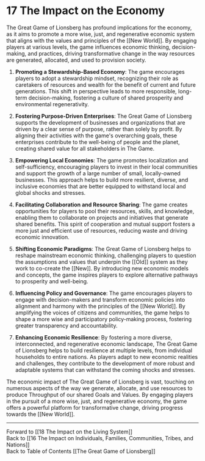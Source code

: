 # 17 The Impact on the Economy

The Great Game of Lionsberg has profound implications for the economy, as it aims to promote a more wise, just, and regenerative economic system that aligns with the values and principles of the [[New World]]. By engaging players at various levels, the game influences economic thinking, decision-making, and practices, driving transformative change in the way resources are generated, allocated, and used to provision society.

1.  **Promoting a Stewardship-Based Economy**: The game encourages players to adopt a stewardship mindset, recognizing their role as caretakers of resources and wealth for the benefit of current and future generations. This shift in perspective leads to more responsible, long-term decision-making, fostering a culture of shared prosperity and environmental regenerativity.
    
2.  **Fostering Purpose-Driven Enterprises**: The Great Game of Lionsberg supports the development of businesses and organizations that are driven by a clear sense of purpose, rather than solely by profit. By aligning their activities with the game's overarching goals, these enterprises contribute to the well-being of people and the planet, creating shared value for all stakeholders in The Game. 
    
3.  **Empowering Local Economies**: The game promotes localization and self-sufficiency, encouraging players to invest in their local communities and support the growth of a large number of small, locally-owned businesses. This approach helps to build more resilient, diverse, and inclusive economies that are better equipped to withstand local and global shocks and stresses.
    
4.  **Facilitating Collaboration and Resource Sharing**: The game creates opportunities for players to pool their resources, skills, and knowledge, enabling them to collaborate on projects and initiatives that generate shared benefits. This spirit of cooperation and mutual support fosters a more just and efficient use of resources, reducing waste and driving economic innovation.
    
5.  **Shifting Economic Paradigms**: The Great Game of Lionsberg helps to reshape mainstream economic thinking, challenging players to question the assumptions and values that underpin the [[Old]] system as they work to co-create the [[New]]. By introducing new economic models and concepts, the game inspires players to explore alternative pathways to prosperity and well-being.
    
6.  **Influencing Policy and Governance**: The game encourages players to engage with decision-makers and transform economic policies into alignment and harmony with the principles of the [[New World]]. By amplifying the voices of citizens and communities, the game helps to shape a more wise and participatory policy-making process, fostering greater transparency and accountability.
    
7.  **Enhancing Economic Resilience**: By fostering a more diverse, interconnected, and regenerative economic landscape, The Great Game of Lionsberg helps to build resilience at multiple levels, from individual households to entire nations. As players adapt to new economic realities and challenges, they contribute to the development of more robust and adaptable systems that can withstand the coming shocks and stresses.
    

The economic impact of The Great Game of Lionsberg is vast, touching on numerous aspects of the way we generate, allocate, and use resources to produce Throughput of our shared Goals and Values. By engaging players in the pursuit of a more wise, just, and regenerative economy, the game offers a powerful platform for transformative change, driving progress towards the [[New World]].

____

Forward to [[18 The Impact on the Living System]]    
Back to [[16 The Impact on Individuals, Families, Communities, Tribes, and Nations]]  
Back to Table of Contents [[The Great Game of Lionsberg]]  